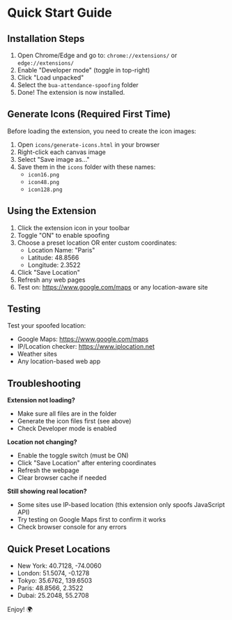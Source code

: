 # Quick Start Guide

## Installation Steps

1. Open Chrome/Edge and go to: `chrome://extensions/` or `edge://extensions/`
2. Enable "Developer mode" (toggle in top-right)
3. Click "Load unpacked"
4. Select the `bua-attendance-spoofing` folder
5. Done! The extension is now installed.

## Generate Icons (Required First Time)

Before loading the extension, you need to create the icon images:

1. Open `icons/generate-icons.html` in your browser
2. Right-click each canvas image
3. Select "Save image as..."
4. Save them in the `icons` folder with these names:
   - `icon16.png`
   - `icon48.png`
   - `icon128.png`

## Using the Extension

1. Click the extension icon in your toolbar
2. Toggle "ON" to enable spoofing
3. Choose a preset location OR enter custom coordinates:
   - Location Name: "Paris"
   - Latitude: 48.8566
   - Longitude: 2.3522
4. Click "Save Location"
5. Refresh any web pages
6. Test on: https://www.google.com/maps or any location-aware site

## Testing

Test your spoofed location:
- Google Maps: https://www.google.com/maps
- IP/Location checker: https://www.iplocation.net
- Weather sites
- Any location-based web app

## Troubleshooting

**Extension not loading?**
- Make sure all files are in the folder
- Generate the icon files first (see above)
- Check Developer mode is enabled

**Location not changing?**
- Enable the toggle switch (must be ON)
- Click "Save Location" after entering coordinates
- Refresh the webpage
- Clear browser cache if needed

**Still showing real location?**
- Some sites use IP-based location (this extension only spoofs JavaScript API)
- Try testing on Google Maps first to confirm it works
- Check browser console for any errors

## Quick Preset Locations

- New York: 40.7128, -74.0060
- London: 51.5074, -0.1278
- Tokyo: 35.6762, 139.6503
- Paris: 48.8566, 2.3522
- Dubai: 25.2048, 55.2708

Enjoy! 🌍
